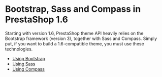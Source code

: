 # Bootstrap, Sass and Compass in PrestaShop 1.6

Starting with version 1.6, PrestaShop theme API heavily relies on the Bootstrap framework (version 3), together with Sass and Compass. Simply put, if you want to build a 1.6-compatible theme, you must use these technologies.

* [Using Bootstrap](using-bootstrap.md)
* [Using Sass](using-sass.md)
* [Using Compass](using-compass.md)
